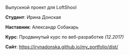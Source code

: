 Выпускной проект для LoftShool

**Студент**: Ирина Донская

**Наставник**: Александр Собакарь

**Курс**: Продвинутый курс по веб-разработке *(12.2017)*

**Сайт**: https://irynadonska.github.io/my_portfolio/dist/
